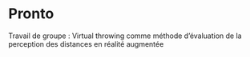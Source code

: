 # Pronto
Travail de groupe : Virtual throwing comme méthode d’évaluation de la perception des distances en réalité augmentée
